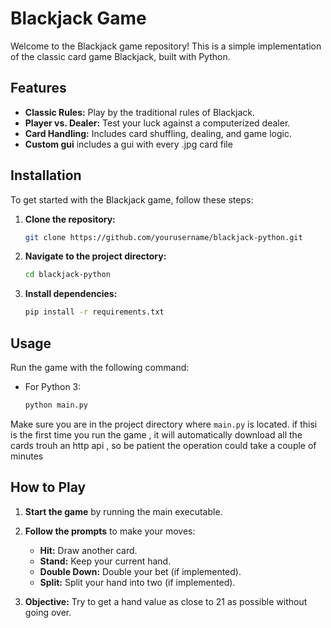 # Blackjack Game

Welcome to the Blackjack game repository! This is a simple implementation of the classic card game Blackjack, built with Python.

## Features

- **Classic Rules:** Play by the traditional rules of Blackjack.
- **Player vs. Dealer:** Test your luck against a computerized dealer.
- **Card Handling:** Includes card shuffling, dealing, and game logic.
- **Custom gui** includes a gui with every .jpg card file  

## Installation

To get started with the Blackjack game, follow these steps:

1. **Clone the repository:**

    ```bash
    git clone https://github.com/yourusername/blackjack-python.git
    ```

2. **Navigate to the project directory:**

    ```bash
    cd blackjack-python
    ```

3. **Install dependencies:**
    ```bash
    pip install -r requirements.txt
    ```
    

## Usage

Run the game with the following command:

- For Python 3:

    ```bash
    python main.py
    ```

Make sure you are in the project directory where `main.py` is located.
if thisi is the first time you run the game , it will automatically download all the cards trouh an http api , so be patient the operation could take a couple of minutes

## How to Play

1. **Start the game** by running the main executable.
2. **Follow the prompts** to make your moves:
   - **Hit:** Draw another card.
   - **Stand:** Keep your current hand.
   - **Double Down:** Double your bet (if implemented).
   - **Split:** Split your hand into two (if implemented).

3. **Objective:** Try to get a hand value as close to 21 as possible without going over.



